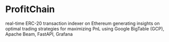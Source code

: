 # ProfitChain
real-time ERC-20 transaction indexer on Ethereum generating insights on optimal trading strategies for maximizing PnL using Google BigTable (GCP), Apache Beam, FastAPI, Grafana
